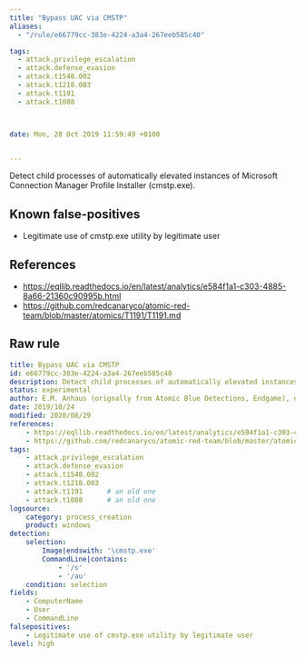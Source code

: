 ```yaml
---
title: "Bypass UAC via CMSTP"
aliases:
  - "/rule/e66779cc-383e-4224-a3a4-267eeb585c40"

tags:
  - attack.privilege_escalation
  - attack.defense_evasion
  - attack.t1548.002
  - attack.t1218.003
  - attack.t1191
  - attack.t1088



date: Mon, 28 Oct 2019 11:59:49 +0100


---
```


Detect child processes of automatically elevated instances of Microsoft Connection Manager Profile Installer (cmstp.exe).

<!--more-->


## Known false-positives

* Legitimate use of cmstp.exe utility by legitimate user



## References

* https://eqllib.readthedocs.io/en/latest/analytics/e584f1a1-c303-4885-8a66-21360c90995b.html
* https://github.com/redcanaryco/atomic-red-team/blob/master/atomics/T1191/T1191.md


## Raw rule
```yaml
title: Bypass UAC via CMSTP
id: e66779cc-383e-4224-a3a4-267eeb585c40
description: Detect child processes of automatically elevated instances of Microsoft Connection Manager Profile Installer (cmstp.exe).
status: experimental
author: E.M. Anhaus (orignally from Atomic Blue Detections, Endgame), oscd.community
date: 2019/10/24
modified: 2020/08/29
references:
    - https://eqllib.readthedocs.io/en/latest/analytics/e584f1a1-c303-4885-8a66-21360c90995b.html
    - https://github.com/redcanaryco/atomic-red-team/blob/master/atomics/T1191/T1191.md
tags:
    - attack.privilege_escalation
    - attack.defense_evasion
    - attack.t1548.002
    - attack.t1218.003
    - attack.t1191      # an old one
    - attack.t1088      # an old one
logsource:
    category: process_creation
    product: windows
detection:
    selection:
        Image|endswith: '\cmstp.exe'
        CommandLine|contains:
            - '/s'
            - '/au'
    condition: selection
fields:
    - ComputerName
    - User
    - CommandLine
falsepositives:
    - Legitimate use of cmstp.exe utility by legitimate user
level: high

```
